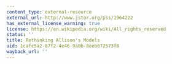 ```yaml
---
content_type: external-resource
external_url: http://www.jstor.org/pss/1964222
has_external_license_warning: true
license: https://en.wikipedia.org/wiki/All_rights_reserved
status: ''
title: Rethinking Allison's Models
uid: 1cafc5a2-87f2-4e46-9a0b-8eeb672573f8
wayback_url: ''
---
```

